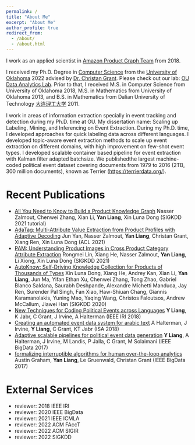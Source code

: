```yaml
---
permalink: /
title: "About Me"
excerpt: "About Me"
author_profile: true
redirect_from: 
  - /about/
  - /about.html
---
```

I work as an applied scientist in [Amazon Product Graph Team](https://www.amazon.science/blog/building-product-graphs-automatically) from 2018.

I received my Ph.D. Degree in [Computer Science](https://www.ou.edu/coe/cs) from the [University of Oklahoma](https://www.ou.edu/) 2022 advised by [Dr. Christan Grant](https://www.ou.edu/coe/cs/people/cgrant). Please check out our lab: [OU Data Analytics Lab](https://oudalab.github.io). Prior to that, I received M.S. in Computer Science from University of Oklahoma 2018, M.S. in Mathematics from University of Oklahoma 2013, and B.S. in Mathematics from Dalian University of Technology [大连理工大学](https://math.dlut.edu.cn/) 2011.

I work in areas of information extraction specially in event tracking and detection during my Ph.D. time at OU. 
My dissertation name: Scaling up Labeling, Mining, and Inferencing on Event Extraction.
During my Ph.D. time, I developed approaches for quick labeling data across different languages. I developed topic-aware event extraction methods to scale up event extraction on different domains, with high improvement on few-shot event types. I developed scalable container based pipeline for event extraction with Kalman filter adapted batchsize. We publishedthe largest machine-coded political event dataset covering documents from 1979 to 2016 (2TB, 300 million documents), known as Terrier (https://terrierdata.org/).


Recent Publications
=====
* [All You Need to Know to Build a Product Knowledge Graph](https://naixlee.github.io/Product_Knowledge_Graph_Tutorial_KDD2021/) Nasser Zalmout, Chenwei Zhang, Xian Li, **Yan Liang**, Xin Luna Dong (SIGKDD 2021 tutorial)
* [AdaTag: Multi-Attribute Value Extraction from Product Profiles with Adaptive Decoding](https://arxiv.org/abs/2106.02318) Jun Yan, Nasser Zalmout, **Yan Liang**, Christan Grant, Xiang Ren, Xin Luna Dong (ACL 2021)
* [PAM: Understanding Product Images in Cross Product Category Attribute Extraction](https://arxiv.org/abs/2106.04630) Rongmei Lin, Xiang He, Nasser Zalmout, **Yan Liang**, Li Xiong, Xin Luna Dong (SIGKDD 2021)
* [AutoKnow: Self-Driving Knowledge Collection for Products of Thousands of Types](https://dl.acm.org/doi/abs/10.1145/3394486.3403323) Xin Luna Dong, Xiang He, Andrey Kan, Xian Li, **Yan Liang**, Jun Ma, Yifan Ethan Xu, Chenwei Zhang, Tong Zhao, Gabriel Blanco Saldana, Saurabh Deshpande, Alexandre Michetti Manduca, Jay Ren, Surender Pal Singh, Fan Xiao, Haw-Shiuan Chang, Giannis Karamanolakis, Yuning Mao, Yaqing Wang, Christos Faloutsos, Andrew McCallum, Jiawei Han (SIGKDD 2020)
* [New Techniques for Coding Political Events across Languages](https://ieeexplore.ieee.org/abstract/document/8424691) **Y Liang**, K Jabr, C Grant, J Irvine, A Halterman (IEEE IRI 2018)
* [Creating an automated event data system for arabic text](https://oudalab.github.io/papers/halterman2018creating.pdf) A Halterman, J Irvine, **Y Liang**, C Grant, KT Jabr  (ISA 2018)
* [Adaptive scalable pipelines for political event data generation](https://ieeexplore.ieee.org/abstract/document/8258256) **Y Liang**, A Halterman, J Irvine, M Landis, P Jalla, C Grant, M Solaimani (IEEE BigData 2017)
* [formalizing interruptible algorithms for human over-the-loop analytics](https://ieeexplore.ieee.org/abstract/document/8258469) Austin Graham, **Yan Liang**, Le Gruenwald, Christan Grant (IEEE BigData 2017)

External Services
=====
* reviewer: 2018 IEEE IRI
* reviewer: 2020 IEEE BigData
* reviewer: 2021 IEEE ICMLA
* reviewer: 2022 ACM FAccT
* reviewer: 2022 ACM SIGIR
* reviewer: 2022 SIGKDD
